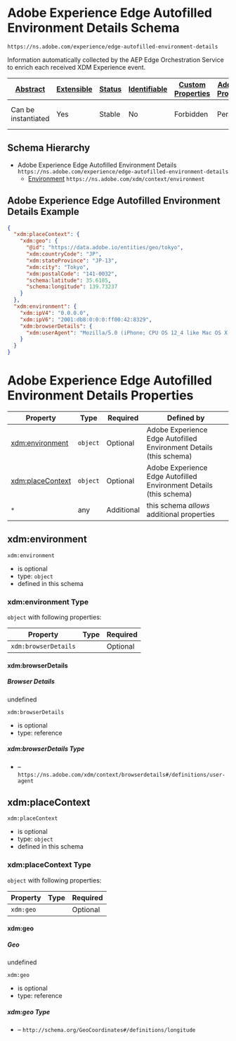 
# Adobe Experience Edge Autofilled Environment Details Schema

```
https://ns.adobe.com/experience/edge-autofilled-environment-details
```

Information automatically collected by the AEP Edge Orchestration Service to enrich each received XDM Experience event.

| [Abstract](../../../abstract.md) | [Extensible](../../../extensions.md) | [Status](../../../status.md) | [Identifiable](../../../id.md) | [Custom Properties](../../../extensions.md) | [Additional Properties](../../../extensions.md) | Defined In |
|----------------------------------|--------------------------------------|------------------------------|--------------------------------|---------------------------------------------|-------------------------------------------------|------------|
| Can be instantiated | Yes | Stable | No | Forbidden | Permitted | [adobe/experience/edge-autofilled-environment-details.schema.json](adobe/experience/edge-autofilled-environment-details.schema.json) |
## Schema Hierarchy

* Adobe Experience Edge Autofilled Environment Details `https://ns.adobe.com/experience/edge-autofilled-environment-details`
  * [Environment](../../datatypes/environment.schema.md) `https://ns.adobe.com/xdm/context/environment`


## Adobe Experience Edge Autofilled Environment Details Example
```json
{
  "xdm:placeContext": {
    "xdm:geo": {
      "@id": "https://data.adobe.io/entities/geo/tokyo",
      "xdm:countryCode": "JP",
      "xdm:stateProvince": "JP-13",
      "xdm:city": "Tokyo",
      "xdm:postalCode": "141-0032",
      "schema:latitude": 35.6185,
      "schema:longitude": 139.73237
    }
  },
  "xdm:environment": {
    "xdm:ipV4": "0.0.0.0",
    "xdm:ipV6": "2001:db8:0:0:0:ff00:42:8329",
    "xdm:browserDetails": {
      "xdm:userAgent": "Mozilla/5.0 (iPhone; CPU OS 12_4 like Mac OS X; en_US)"
    }
  }
}
```

# Adobe Experience Edge Autofilled Environment Details Properties

| Property | Type | Required | Defined by |
|----------|------|----------|------------|
| [xdm:environment](#xdmenvironment) | `object` | Optional | Adobe Experience Edge Autofilled Environment Details (this schema) |
| [xdm:placeContext](#xdmplacecontext) | `object` | Optional | Adobe Experience Edge Autofilled Environment Details (this schema) |
| `*` | any | Additional | this schema *allows* additional properties |

## xdm:environment


`xdm:environment`
* is optional
* type: `object`
* defined in this schema

### xdm:environment Type


`object` with following properties:


| Property | Type | Required |
|----------|------|----------|
| `xdm:browserDetails`|  | Optional |



#### xdm:browserDetails
##### Browser Details

undefined

`xdm:browserDetails`
* is optional
* type: reference

##### xdm:browserDetails Type


* []() – `https://ns.adobe.com/xdm/context/browserdetails#/definitions/user-agent`










## xdm:placeContext


`xdm:placeContext`
* is optional
* type: `object`
* defined in this schema

### xdm:placeContext Type


`object` with following properties:


| Property | Type | Required |
|----------|------|----------|
| `xdm:geo`|  | Optional |



#### xdm:geo
##### Geo

undefined

`xdm:geo`
* is optional
* type: reference

##### xdm:geo Type


* []() – `http://schema.org/GeoCoordinates#/definitions/longitude`









